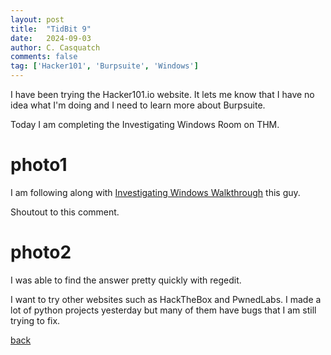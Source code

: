 ```yaml
---
layout: post
title:  "TidBit 9"
date:   2024-09-03
author: C. Casquatch
comments: false
tag: ['Hacker101', 'Burpsuite', 'Windows']
---
```


I have been trying the Hacker101.io website. It lets me know that I have no idea what I'm doing and I need to learn more about Burpsuite. 

Today I am completing the Investigating Windows Room on THM. 

 # photo1

I am following along with [Investigating Windows Walkthrough](https://www.youtube.com/watch?v=s6bt835oZrA) this guy. 

Shoutout to this comment.
# photo2
I was able to find the answer pretty quickly with regedit. 

I want to try other websites such as HackTheBox and PwnedLabs. 
I made a lot of python projects yesterday but many of them have bugs that I am still trying to fix.

[back](./)
